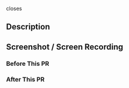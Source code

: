 closes

## Description

<!-- (Short description about this PR.) -->

## Screenshot / Screen Recording

### Before This PR

<!-- (A screenshot/video before this PR is made) -->

### After This PR

<!-- (A screenshot/video after this PR is made) -->
